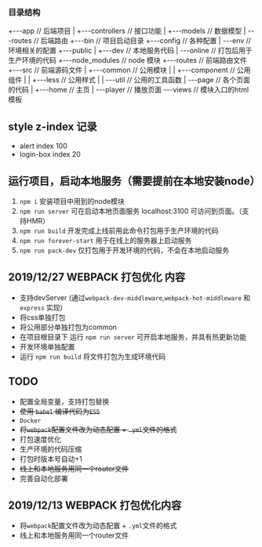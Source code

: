 ### 目录结构

+---app // 后端项目
|   +---controllers // 接口功能
|   +---models  // 数据模型
|   \---routes  // 后端路由
+---bin // 项目启动目录
+---config // 各种配置
|   \---env // 环境相关的配置
+---public
|   +---dev // 本地服务代码
|   \---online // 打包后用于生产环境的代码
+---node_modules // node 模块
+---routes // 前端路由文件
+---src // 前端源码文件
|   +---common // 公用模块
|   |   +---component // 公用组件
|   |   +---less // 公用样式
|   |   \---util // 公用的工具函数
|   \---page // 各个页面的代码
|       +---home // 主页
|       \---player // 播放页面
\---views // 模块入口的html模板

## style z-index 记录
 - alert index 100
 - login-box index 20

## 运行项目，启动本地服务（需要提前在本地安装node）
1. `npm i` 安装项目中用到的node模块
2. `npm run server` 可在启动本地页面服务 localhost:3100 可访问到页面。（支持HMR）
3. `npm run build` 开发完成上线前用此命令打包用于生产环境的代码
4. `npm run forever-start` 用于在线上的服务器上启动服务
5. `npm run pack-dev` 仅打包用于开发环境的代码，不会在本地启动服务


## 2019/12/27 WEBPACK 打包优化 内容
 - 支持devServer (通过`webpack-dev-middleware`,`webpack-hot-middleware` 和 `express` 实现)
 - 将css单独打包
 - 将公用部分单独打包为common
 - 在项目根目录下 运行 `npm run server` 可开启本地服务，并具有热更新功能
 - 开发环境单独配置
 - 运行 `npm run build` 将文件打包为生成环境代码

## TODO
 - 配置全局变量，支持打包替换
 - ~~使用 `babel` 编译代码为`ES5`~~
 - `Docker`
 - ~~将`webpack`配置文件改为动态配置 + `.yml`文件的格式~~
 - 打包速度优化
 - 生产环境的代码压缩
 - 打包时版本号自动+1
 - ~~线上和本地服务用同一个router文件~~
 - 完善自动化部署

## 2019/12/13 WEBPACK 打包优化内容
 - 将`webpack`配置文件改为动态配置 + `.yml`文件的格式
 - 线上和本地服务用同一个router文件